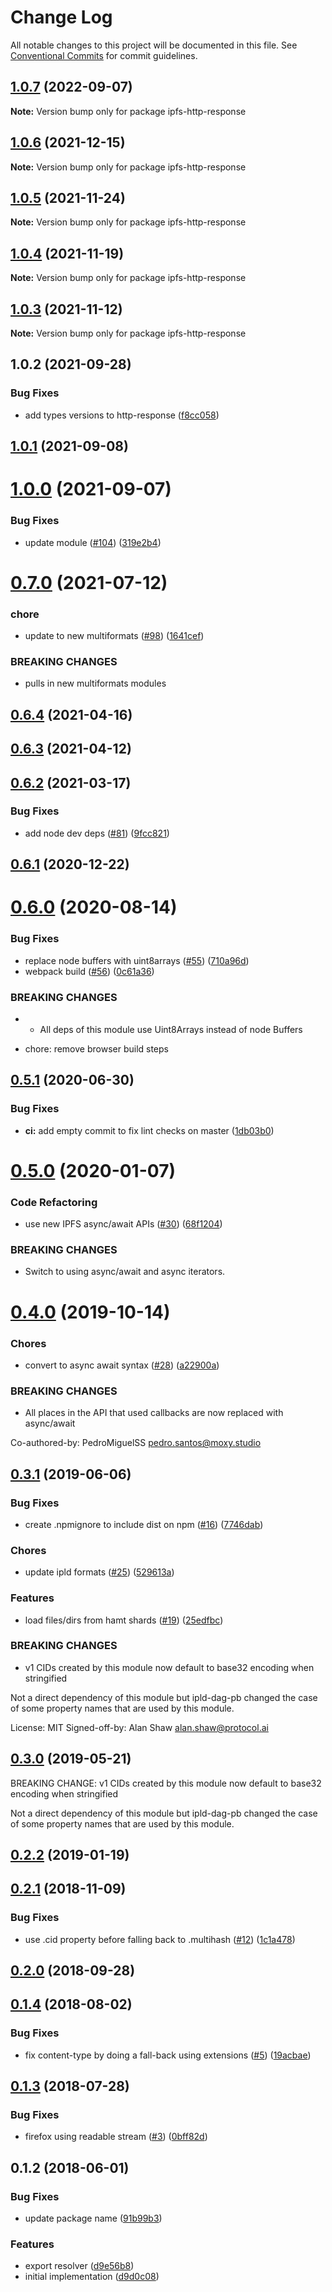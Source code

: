 # Change Log

All notable changes to this project will be documented in this file.
See [Conventional Commits](https://conventionalcommits.org) for commit guidelines.

## [1.0.7](https://github.com/ipfs/js-ipfs-http-response/compare/ipfs-http-response@1.0.6...ipfs-http-response@1.0.7) (2022-09-07)

**Note:** Version bump only for package ipfs-http-response





## [1.0.6](https://github.com/ipfs/js-ipfs-http-response/compare/ipfs-http-response@1.0.5...ipfs-http-response@1.0.6) (2021-12-15)

**Note:** Version bump only for package ipfs-http-response





## [1.0.5](https://github.com/ipfs/js-ipfs-http-response/compare/ipfs-http-response@1.0.4...ipfs-http-response@1.0.5) (2021-11-24)

**Note:** Version bump only for package ipfs-http-response





## [1.0.4](https://github.com/ipfs/js-ipfs-http-response/compare/ipfs-http-response@1.0.3...ipfs-http-response@1.0.4) (2021-11-19)

**Note:** Version bump only for package ipfs-http-response





## [1.0.3](https://github.com/ipfs/js-ipfs-http-response/compare/ipfs-http-response@1.0.2...ipfs-http-response@1.0.3) (2021-11-12)

**Note:** Version bump only for package ipfs-http-response





## 1.0.2 (2021-09-28)


### Bug Fixes

* add types versions to http-response ([f8cc058](https://github.com/ipfs/js-ipfs-http-response/commit/f8cc058b1d7fa1f116b58ad7a7ebd332c3150714))





## [1.0.1](https://github.com/ipfs/js-ipfs-http-response/compare/v1.0.0...v1.0.1) (2021-09-08)



# [1.0.0](https://github.com/ipfs/js-ipfs-http-response/compare/v0.7.0...v1.0.0) (2021-09-07)


### Bug Fixes

* update module ([#104](https://github.com/ipfs/js-ipfs-http-response/issues/104)) ([319e2b4](https://github.com/ipfs/js-ipfs-http-response/commit/319e2b416bb6283e0f0e67c7dc9f609851e16909))



# [0.7.0](https://github.com/ipfs/js-ipfs-http-response/compare/v0.6.4...v0.7.0) (2021-07-12)


### chore

* update to new multiformats ([#98](https://github.com/ipfs/js-ipfs-http-response/issues/98)) ([1641cef](https://github.com/ipfs/js-ipfs-http-response/commit/1641cefaa2cc965ddd7fdaa2d9be8dd7b0150665))


### BREAKING CHANGES

* pulls in new multiformats modules



## [0.6.4](https://github.com/ipfs/js-ipfs-http-response/compare/v0.6.3...v0.6.4) (2021-04-16)



## [0.6.3](https://github.com/ipfs/js-ipfs-http-response/compare/v0.6.2...v0.6.3) (2021-04-12)



## [0.6.2](https://github.com/ipfs/js-ipfs-http-response/compare/v0.6.1...v0.6.2) (2021-03-17)


### Bug Fixes

* add node dev deps ([#81](https://github.com/ipfs/js-ipfs-http-response/issues/81)) ([9fcc821](https://github.com/ipfs/js-ipfs-http-response/commit/9fcc8215d511e6e9071f0fb9fd927d9005a72670))



## [0.6.1](https://github.com/ipfs/js-ipfs-http-response/compare/v0.6.0...v0.6.1) (2020-12-22)



<a name="0.6.0"></a>
# [0.6.0](https://github.com/ipfs/js-ipfs-http-response/compare/v0.5.1...v0.6.0) (2020-08-14)


### Bug Fixes

* replace node buffers with uint8arrays ([#55](https://github.com/ipfs/js-ipfs-http-response/issues/55)) ([710a96d](https://github.com/ipfs/js-ipfs-http-response/commit/710a96d))
* webpack build ([#56](https://github.com/ipfs/js-ipfs-http-response/issues/56)) ([0c61a36](https://github.com/ipfs/js-ipfs-http-response/commit/0c61a36))


### BREAKING CHANGES

* - All deps of this module use Uint8Arrays instead of node Buffers

* chore: remove browser build steps



<a name="0.5.1"></a>
## [0.5.1](https://github.com/ipfs/js-ipfs-http-response/compare/v0.5.0...v0.5.1) (2020-06-30)


### Bug Fixes

* **ci:** add empty commit to fix lint checks on master ([1db03b0](https://github.com/ipfs/js-ipfs-http-response/commit/1db03b0))



<a name="0.5.0"></a>
# [0.5.0](https://github.com/ipfs/js-ipfs-http-response/compare/v0.4.0...v0.5.0) (2020-01-07)


### Code Refactoring

* use new IPFS async/await APIs ([#30](https://github.com/ipfs/js-ipfs-http-response/issues/30)) ([68f1204](https://github.com/ipfs/js-ipfs-http-response/commit/68f1204))


### BREAKING CHANGES

* Switch to using async/await and async iterators.



<a name="0.4.0"></a>
# [0.4.0](https://github.com/ipfs/js-ipfs-http-response/compare/v0.3.1...v0.4.0) (2019-10-14)


### Chores

* convert to async await syntax ([#28](https://github.com/ipfs/js-ipfs-http-response/issues/28)) ([a22900a](https://github.com/ipfs/js-ipfs-http-response/commit/a22900a))


### BREAKING CHANGES

* All places in the API that used callbacks are now replaced with async/await

Co-authored-by: PedroMiguelSS <pedro.santos@moxy.studio>



<a name="0.3.1"></a>
## [0.3.1](https://github.com/ipfs/js-ipfs-http-response/compare/v0.2.2...v0.3.1) (2019-06-06)


### Bug Fixes

* create .npmignore to include dist on npm ([#16](https://github.com/ipfs/js-ipfs-http-response/issues/16)) ([7746dab](https://github.com/ipfs/js-ipfs-http-response/commit/7746dab))


### Chores

* update ipld formats ([#25](https://github.com/ipfs/js-ipfs-http-response/issues/25)) ([529613a](https://github.com/ipfs/js-ipfs-http-response/commit/529613a))


### Features

* load files/dirs from hamt shards ([#19](https://github.com/ipfs/js-ipfs-http-response/issues/19)) ([25edfbc](https://github.com/ipfs/js-ipfs-http-response/commit/25edfbc))


### BREAKING CHANGES

* v1 CIDs created by this module now default to base32 encoding when stringified

Not a direct dependency of this module but ipld-dag-pb changed the
case of some property names that are used by this module.

License: MIT
Signed-off-by: Alan Shaw <alan.shaw@protocol.ai>



<a name="0.3.0"></a>
## [0.3.0](https://github.com/ipfs/js-ipfs-http-response/compare/v0.2.2...v0.3.0) (2019-05-21)

BREAKING CHANGE: v1 CIDs created by this module now default to base32 encoding when stringified

Not a direct dependency of this module but ipld-dag-pb changed the
case of some property names that are used by this module.

<a name="0.2.2"></a>
## [0.2.2](https://github.com/ipfs/js-ipfs-http-response/compare/v0.2.1...v0.2.2) (2019-01-19)



<a name="0.2.1"></a>
## [0.2.1](https://github.com/ipfs/js-ipfs-http-response/compare/v0.1.4...v0.2.1) (2018-11-09)


### Bug Fixes

* use .cid property before falling back to .multihash ([#12](https://github.com/ipfs/js-ipfs-http-response/issues/12)) ([1c1a478](https://github.com/ipfs/js-ipfs-http-response/commit/1c1a478))



<a name="0.2.0"></a>
## [0.2.0](https://github.com/ipfs/js-ipfs-http-response/compare/v0.1.4...v0.2.0) (2018-09-28)



<a name="0.1.4"></a>
## [0.1.4](https://github.com/ipfs/js-ipfs-http-response/compare/v0.1.3...v0.1.4) (2018-08-02)


### Bug Fixes

* fix content-type by doing a fall-back using extensions ([#5](https://github.com/ipfs/js-ipfs-http-response/issues/5)) ([19acbae](https://github.com/ipfs/js-ipfs-http-response/commit/19acbae))



<a name="0.1.3"></a>
## [0.1.3](https://github.com/ipfs/js-ipfs-http-response/compare/v0.1.2...v0.1.3) (2018-07-28)


### Bug Fixes

* firefox using readable stream ([#3](https://github.com/ipfs/js-ipfs-http-response/issues/3)) ([0bff82d](https://github.com/ipfs/js-ipfs-http-response/commit/0bff82d))



<a name="0.1.2"></a>
## 0.1.2 (2018-06-01)


### Bug Fixes

* update package name ([91b99b3](https://github.com/ipfs/js-ipfs-http-response/commit/91b99b3))


### Features

* export resolver ([d9e56b8](https://github.com/ipfs/js-ipfs-http-response/commit/d9e56b8))
* initial implementation ([d9d0c08](https://github.com/ipfs/js-ipfs-http-response/commit/d9d0c08))
